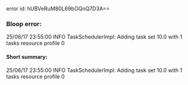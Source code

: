 error id: hUBVeRuM80L69bOQnQ7D3A==
### Bloop error:

25/06/17 23:55:00 INFO TaskSchedulerImpl: Adding task set 10.0 with 1 tasks resource profile 0
#### Short summary: 

25/06/17 23:55:00 INFO TaskSchedulerImpl: Adding task set 10.0 with 1 tasks resource profile 0